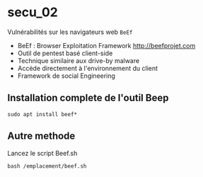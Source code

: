# secu_02
Vulnérabilités sur les navigateurs web `BeEf`
* BeEf : Browser Exploitation Framework <a href="http://beefprojet.com">http://beefprojet.com</a>
* Outil de pentest basé client-side
* Technique similaire aux drive-by malware
* Accède directement à l'environnement du client
* Framework de social Engineering

## Installation complete de l'outil Beep
```terminal
sudo apt install beef*
```
## Autre methode 

Lancez le script Beef.sh

```terminal
bash /emplacement/beef.sh
```